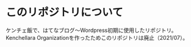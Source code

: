 # このリポジトリについて
ケンチェ飯で、はてなブログ～Wordpress初期に使用したリポジトリ。
Kenchellara Organizationを作ったためこのリポジトリは廃止（2021/07）。

